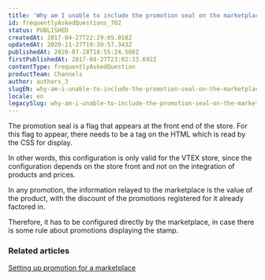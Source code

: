 ```yaml
---
title: 'Why am I unable to include the promotion seal on the marketplace?'
id: frequentlyAskedQuestions_702
status: PUBLISHED
createdAt: 2017-04-27T22:29:05.018Z
updatedAt: 2020-11-27T19:39:57.343Z
publishedAt: 2020-07-28T18:55:24.508Z
firstPublishedAt: 2017-04-27T23:02:33.692Z
contentType: frequentlyAskedQuestion
productTeam: Channels
author: authors_3
slugEN: why-am-i-unable-to-include-the-promotion-seal-on-the-marketplace
locale: en
legacySlug: why-am-i-unable-to-include-the-promotion-seal-on-the-marketplace
---
```


The promotion seal is a flag that appears at the front end of the store. For this flag to appear, there needs to be a tag on the HTML which is read by the CSS for display.

In other words, this configuration is only valid for the VTEX store, since the configuration depends on the store front and not on the integration of products and prices.

In any promotion, the information relayed to the marketplace is the value of the product, with the discount of the promotions registered for it already factored in.

Therefore, it has to be configured directly by the marketplace, in case there is some rule about promotions displaying the stamp.

### Related articles

[Setting up promotion for a marketplace](/en/tutorial/configurar-promocao-para-marketplace--tutorials_406)
